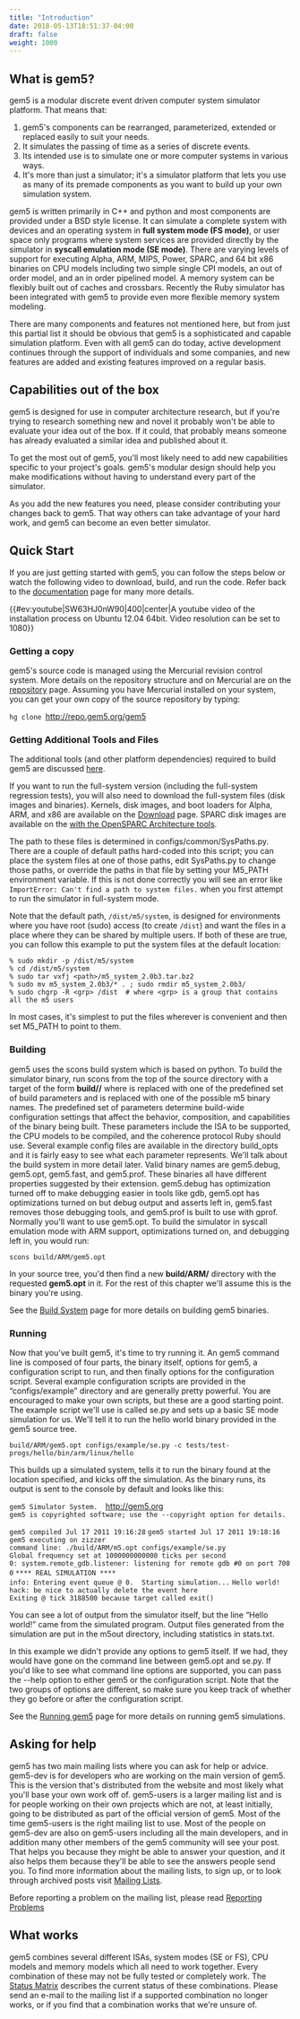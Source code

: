 ```yaml
---
title: "Introduction"
date: 2018-05-13T18:51:37-04:00
draft: false
weight: 1000
---
```



## What is gem5?

gem5 is a modular discrete event driven computer system simulator
platform. That means that:

1.  gem5's components can be rearranged, parameterized, extended or
    replaced easily to suit your needs.
2.  It simulates the passing of time as a series of discrete events.
3.  Its intended use is to simulate one or more computer systems in
    various ways.
4.  It's more than just a simulator; it's a simulator platform that lets
    you use as many of its premade components as you want to build up
    your own simulation system.

gem5 is written primarily in C++ and python and most components are
provided under a BSD style license. It can simulate a complete system
with devices and an operating system in **full system mode (FS mode)**,
or user space only programs where system services are provided directly
by the simulator in **syscall emulation mode (SE mode)**. There are
varying levels of support for executing Alpha, ARM, MIPS, Power, SPARC,
and 64 bit x86 binaries on CPU models including two simple single CPI
models, an out of order model, and an in order pipelined model. A memory
system can be flexibly built out of caches and crossbars. Recently the
Ruby simulator has been integrated with gem5 to provide even more
flexible memory system modeling.

There are many components and features not mentioned here, but from just
this partial list it should be obvious that gem5 is a sophisticated and
capable simulation platform. Even with all gem5 can do today, active
development continues through the support of individuals and some
companies, and new features are added and existing features improved on
a regular basis.

## Capabilities out of the box

gem5 is designed for use in computer architecture research, but if
you're trying to research something new and novel it probably won't be
able to evaluate your idea out of the box. If it could, that probably
means someone has already evaluated a similar idea and published about
it.

To get the most out of gem5, you'll most likely need to add new
capabilities specific to your project's goals. gem5's modular design
should help you make modifications without having to understand every
part of the simulator.

As you add the new features you need, please consider contributing your
changes back to gem5. That way others can take advantage of your hard
work, and gem5 can become an even better simulator.

## Quick Start

If you are just getting started with gem5, you can follow the steps
below or watch the following video to download, build, and run the code.
Refer back to the [documentation](documentation "wikilink") page for
many more details.

{{\#ev:youtube|SW63HJ0nW90|400|center|A youtube video of the
installation process on Ubuntu 12.04 64bit. Video resolution can be set
to 1080}}

### Getting a copy

gem5's source code is managed using the Mercurial revision control
system. More details on the repository structure and on Mercurial are on
the [repository](repository "wikilink") page. Assuming you have
Mercurial installed on your system, you can get your own copy of the
source repository by typing:

`hg clone `<http://repo.gem5.org/gem5>

### Getting Additional Tools and Files

The additional tools (and other platform dependencies) required to build
gem5 are discussed [here](Dependencies "wikilink").

If you want to run the full-system version (including the full-system
regression tests), you will also need to download the full-system files
(disk images and binaries). Kernels, disk images, and boot loaders for
Alpha, ARM, and x86 are available on the [Download](Download "wikilink")
page. SPARC disk images are available on the [with the OpenSPARC
Architecture
tools](http://www.opensparc.net/offers/OpenSPARCT1_Arch.1.5.tar.bz2).

The path to these files is determined in configs/common/SysPaths.py.
There are a couple of default paths hard-coded into this script; you can
place the system files at one of those paths, edit SysPaths.py to change
those paths, or override the paths in that file by setting your M5_PATH
environment variable. If this is not done correctly you will see an
error like `ImportError: Can't find a path to system files.` when you
first attempt to run the simulator in full-system mode.

Note that the default path, `/dist/m5/system`, is designed for
environments where you have root (sudo) access (to create `/dist`) and
want the files in a place where they can be shared by multiple users. If
both of these are true, you can follow this example to put the system
files at the default location:

    % sudo mkdir -p /dist/m5/system
    % cd /dist/m5/system
    % sudo tar vxfj <path>/m5_system_2.0b3.tar.bz2
    % sudo mv m5_system_2.0b3/* . ; sudo rmdir m5_system_2.0b3/
    % sudo chgrp -R <grp> /dist  # where <grp> is a group that contains all the m5 users

In most cases, it's simplest to put the files wherever is convenient and
then set M5_PATH to point to them.

### Building

gem5 uses the scons build system which is based on python. To build the
simulator binary, run scons from the top of the source directory with a
target of the form **build/<config>/<binary>** where **<config>** is
replaced with one of the predefined set of build parameters and
**<binary>** is replaced with one of the possible m5 binary names. The
predefined set of parameters determine build-wide configuration settings
that affect the behavior, composition, and capabilities of the binary
being built. These parameters include the ISA to be supported, the CPU
models to be compiled, and the coherence protocol Ruby should use.
Several example config files are available in the directory build_opts
and it is fairly easy to see what each parameter represents. We'll talk
about the build system in more detail later. Valid binary names are
gem5.debug, gem5.opt, gem5.fast, and gem5.prof. These binaries all have
different properties suggested by their extension. gem5.debug has
optimization turned off to make debugging easier in tools like gdb,
gem5.opt has optimizations turned on but debug output and asserts left
in, gem5.fast removes those debugging tools, and gem5.prof is built to
use with gprof. Normally you'll want to use gem5.opt. To build the
simulator in syscall emulation mode with ARM support, optimizations
turned on, and debugging left in, you would run:

`scons build/ARM/gem5.opt`

In your source tree, you'd then find a new **build/ARM/** directory with
the requested **gem5.opt** in it. For the rest of this chapter we'll
assume this is the binary you're using.

See the [Build System](Build_System "wikilink") page for more details on
building gem5 binaries.

### Running

Now that you've built gem5, it's time to try running it. An gem5 command
line is composed of four parts, the binary itself, options for gem5, a
configuration script to run, and then finally options for the
configuration script. Several example configuration scripts are provided
in the “configs/example” directory and are generally pretty powerful.
You are encouraged to make your own scripts, but these are a good
starting point. The example script we'll use is called se.py and sets up
a basic SE mode simulation for us. We'll tell it to run the hello world
binary provided in the gem5 source
tree.

`build/ARM/gem5.opt configs/example/se.py -c tests/test-progs/hello/bin/arm/linux/hello`

This builds up a simulated system, tells it to run the binary found at
the location specified, and kicks off the simulation. As the binary
runs, its output is sent to the console by default and looks like
this:

`gem5 Simulator System.  `<http://gem5.org>` `
`gem5 is copyrighted software; use the --copyright option for details.`

`gem5 compiled Jul 17 2011 19:16:28`
`gem5 started Jul 17 2011 19:18:16`
`gem5 executing on zizzer`
`command line: ./build/ARM/m5.opt configs/example/se.py`
`Global frequency set at 1000000000000 ticks per second`
`0: system.remote_gdb.listener: listening for remote gdb #0 on port 7000`
`**** REAL SIMULATION ****`
`info: Entering event queue @ 0.  Starting simulation...`
`Hello world!`
`hack: be nice to actually delete the event here`
`Exiting @ tick 3188500 because target called exit()`

You can see a lot of output from the simulator itself, but the line
“Hello world\!” came from the simulated program. Output files
generated from the simulation are put in the m5out directory, including
statistics in stats.txt.

In this example we didn't provide any options to gem5 itself. If we had,
they would have gone on the command line between gem5.opt and se.py. If
you'd like to see what command line options are supported, you can pass
the --help option to either gem5 or the configuration script. Note that
the two groups of options are different, so make sure you keep track of
whether they go before or after the configuration script.

See the [Running gem5](Running_gem5 "wikilink") page for more details on
running gem5 simulations.

## Asking for help

gem5 has two main mailing lists where you can ask for help or advice.
gem5-dev is for developers who are working on the main version of gem5.
This is the version that's distributed from the website and most likely
what you'll base your own work off of. gem5-users is a larger mailing
list and is for people working on their own projects which are not, at
least initially, going to be distributed as part of the official version
of gem5. Most of the time gem5-users is the right mailing list to use.
Most of the people on gem5-dev are also on gem5-users including all the
main developers, and in addition many other members of the gem5
community will see your post. That helps you because they might be able
to answer your question, and it also helps them because they'll be able
to see the answers people send you. To find more information about the
mailing lists, to sign up, or to look through archived posts visit
[Mailing Lists](Mailing_Lists "wikilink").

Before reporting a problem on the mailing list, please read [Reporting
Problems](Reporting_Problems "wikilink")

## What works

gem5 combines several different ISAs, system modes (SE or FS), CPU
models and memory models which all need to work together. Every
combination of these may not be fully tested or completely work. The
[Status Matrix](Status_Matrix "wikilink") describes the current status
of these combinations. Please send an e-mail to the mailing list if a
supported combination no longer works, or if you find that a combination
works that we're unsure of.
